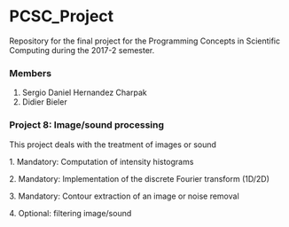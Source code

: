# PCSC_Project
Repository for the final project for the Programming Concepts in Scientific Computing during the 2017-2 semester.
### Members
1. Sergio Daniel Hernandez Charpak
2. Didier Bieler
### Project 8: Image/sound processing
<p>This project deals with the treatment of images or sound</p>
1. Mandatory: Computation of intensity histograms</p>
2. Mandatory: Implementation of the discrete Fourier transform (1D/2D)</p>
3. Mandatory: Contour extraction of an image or noise removal</p>
4. Optional: filtering image/sound</p>
